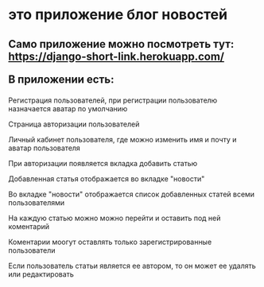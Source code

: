 # это приложение блог новостей
## Само приложение можно посмотреть тут: https://django-short-link.herokuapp.com/ <p> В приложении есть:</p>
<p> Регистрация пользователей, при регистрации пользователю назначается аватар по умолчанию </p>
<p> Страница авторизации пользователей </p>
<p> Личный кабинет пользователя, где можно изменить имя и почту и аватар пользователя</p>
<p> При авторизации появляется вкладка добавить статью</p>
<p> Добавленная статья отображается во вкладке "новости"</p>
<p> Во вкладке "новости" отображается список добавленных статей всеми пользователями </p>
<p> На каждую статью можно можно перейти и оставить под ней коментарий </p>
<p> Коментарии моогут оставлять только зарегистрированные пользователи </p>
<p> Если пользователь статьи является ее автором, то он может ее удалять или редактировать </p>
